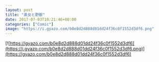 ```yaml
---
layout: post
title: "美女と野獣"
date: 2017-07-03T10:21:46+00:00
categories: ["Comic"]
image: "https://i.gyazo.com/b0e8d2d888d01dd24f36c0f1552d3df6.png"
---
```


[![https://gyazo.com/b0e8d2d888d01dd24f36c0f1552d3df6](https://i.gyazo.com/b0e8d2d888d01dd24f36c0f1552d3df6.png)](https://gyazo.com/b0e8d2d888d01dd24f36c0f1552d3df6)